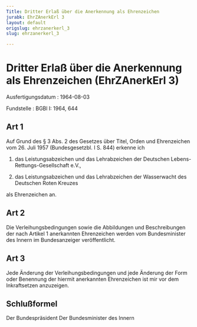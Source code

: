 ```yaml
---
Title: Dritter Erlaß über die Anerkennung als Ehrenzeichen
jurabk: EhrZAnerkErl 3
layout: default
origslug: ehrzanerkerl_3
slug: ehrzanerkerl_3

---
```


# Dritter Erlaß über die Anerkennung als Ehrenzeichen (EhrZAnerkErl 3)

Ausfertigungsdatum
:   1964-08-03

Fundstelle
:   BGBl I: 1964, 644



## Art 1

Auf Grund des § 3 Abs. 2 des Gesetzes über Titel, Orden und Ehrenzeichen vom 26. Juli 1957 (Bundesgesetzbl. I S. 844) erkenne ich

1.  das Leistungsabzeichen und das Lehrabzeichen der Deutschen Lebens-Rettungs-Gesellschaft e.V.,


2.  das Leistungsabzeichen und das Lehrabzeichen der Wasserwacht des Deutschen Roten Kreuzes



als Ehrenzeichen an.


## Art 2

Die Verleihungsbedingungen sowie die Abbildungen und Beschreibungen der nach Artikel 1 anerkannten Ehrenzeichen werden vom Bundesminister des Innern im Bundesanzeiger veröffentlicht.


## Art 3

Jede Änderung der Verleihungsbedingungen und jede Änderung der Form oder Benennung der hiermit anerkannten Ehrenzeichen ist mir vor dem Inkraftsetzen anzuzeigen.


## Schlußformel

Der Bundespräsident
Der Bundesminister des Innern

